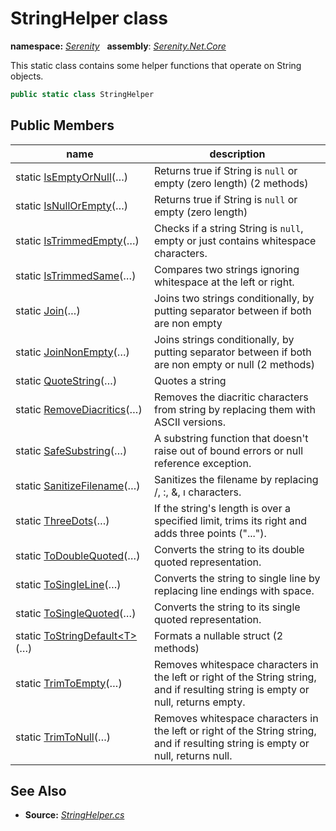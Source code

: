 # StringHelper class
**namespace:** *[Serenity](../README.md#serenity-namespace)*   **assembly**: *[Serenity.Net.Core](../README.md)*

This static class contains some helper functions that operate on String objects.

```csharp
public static class StringHelper
```

## Public Members

| name | description |
| --- | --- |
| static [IsEmptyOrNull](StringHelper/IsEmptyOrNull.md)(…) | Returns true if String is `null` or empty (zero length) (2 methods) |
| static [IsNullOrEmpty](StringHelper/IsNullOrEmpty.md)(…) | Returns true if String is `null` or empty (zero length) |
| static [IsTrimmedEmpty](StringHelper/IsTrimmedEmpty.md)(…) | Checks if a string String is `null`, empty or just contains whitespace characters. |
| static [IsTrimmedSame](StringHelper/IsTrimmedSame.md)(…) | Compares two strings ignoring whitespace at the left or right. |
| static [Join](StringHelper/Join.md)(…) | Joins two strings conditionally, by putting separator between if both are non empty |
| static [JoinNonEmpty](StringHelper/JoinNonEmpty.md)(…) | Joins strings conditionally, by putting separator between if both are non empty or null (2 methods) |
| static [QuoteString](StringHelper/QuoteString.md)(…) | Quotes a string |
| static [RemoveDiacritics](StringHelper/RemoveDiacritics.md)(…) | Removes the diacritic characters from string by replacing them with ASCII versions. |
| static [SafeSubstring](StringHelper/SafeSubstring.md)(…) | A substring function that doesn't raise out of bound errors or null reference exception. |
| static [SanitizeFilename](StringHelper/SanitizeFilename.md)(…) | Sanitizes the filename by replacing /, :, &amp;, ı characters. |
| static [ThreeDots](StringHelper/ThreeDots.md)(…) | If the string's length is over a specified limit, trims its right and adds three points ("..."). |
| static [ToDoubleQuoted](StringHelper/ToDoubleQuoted.md)(…) | Converts the string to its double quoted representation. |
| static [ToSingleLine](StringHelper/ToSingleLine.md)(…) | Converts the string to single line by replacing line endings with space. |
| static [ToSingleQuoted](StringHelper/ToSingleQuoted.md)(…) | Converts the string to its single quoted representation. |
| static [ToStringDefault&lt;T&gt;](StringHelper/ToStringDefault.md)(…) | Formats a nullable struct (2 methods) |
| static [TrimToEmpty](StringHelper/TrimToEmpty.md)(…) | Removes whitespace characters in the left or right of the String string, and if resulting string is empty or null, returns empty. |
| static [TrimToNull](StringHelper/TrimToNull.md)(…) | Removes whitespace characters in the left or right of the String string, and if resulting string is empty or null, returns null. |

## See Also

* **Source:** *[StringHelper.cs](https://github.com/serenity-is/Serenity/blob/master/src/Serenity.Net.Core/Helpers/StringHelper.cs)*